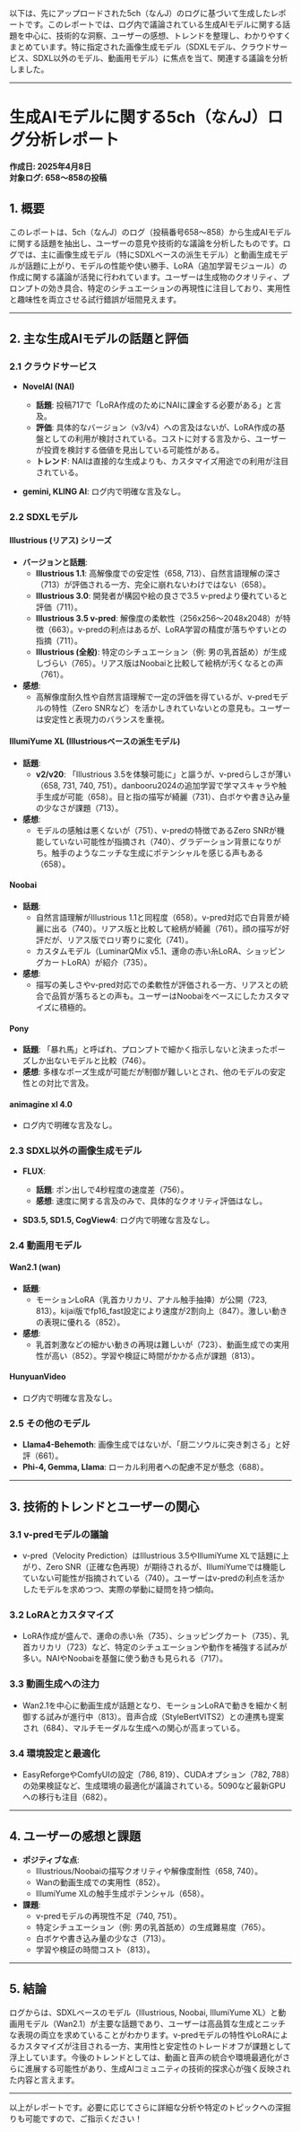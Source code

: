 以下は、先にアップロードされた5ch（なんJ）のログに基づいて生成したレポートです。このレポートでは、ログ内で議論されている生成AIモデルに関する話題を中心に、技術的な洞察、ユーザーの感想、トレンドを整理し、わかりやすくまとめています。特に指定された画像生成モデル（SDXLモデル、クラウドサービス、SDXL以外のモデル、動画用モデル）に焦点を当て、関連する議論を分析しました。

---

# 生成AIモデルに関する5ch（なんJ）ログ分析レポート  
**作成日: 2025年4月8日**  
**対象ログ: 658〜858の投稿**

## 1. 概要
このレポートは、5ch（なんJ）のログ（投稿番号658〜858）から生成AIモデルに関する話題を抽出し、ユーザーの意見や技術的な議論を分析したものです。ログでは、主に画像生成モデル（特にSDXLベースの派生モデル）と動画生成モデルが話題に上がり、モデルの性能や使い勝手、LoRA（追加学習モジュール）の作成に関する議論が活発に行われています。ユーザーは生成物のクオリティ、プロンプトの効き具合、特定のシチュエーションの再現性に注目しており、実用性と趣味性を両立させる試行錯誤が垣間見えます。

---

## 2. 主な生成AIモデルの話題と評価

### 2.1 クラウドサービス
- **NovelAI (NAI)**  
  - **話題**: 投稿717で「LoRA作成のためにNAIに課金する必要がある」と言及。  
  - **評価**: 具体的なバージョン（v3/v4）への言及はないが、LoRA作成の基盤としての利用が検討されている。コストに対する言及から、ユーザーが投資を検討する価値を見出している可能性がある。  
  - **トレンド**: NAIは直接的な生成よりも、カスタマイズ用途での利用が注目されている。

- **gemini, KLING AI**: ログ内で明確な言及なし。

### 2.2 SDXLモデル
#### Illustrious (リアス) シリーズ
- **バージョンと話題**:  
  - **Illustrious 1.1**: 高解像度での安定性（658, 713）、自然言語理解の深さ（713）が評価される一方、完全に崩れないわけではない（658）。  
  - **Illustrious 3.0**: 開発者が構図や絵の良さで3.5 v-predより優れていると評価（711）。  
  - **Illustrious 3.5 v-pred**: 解像度の柔軟性（256x256〜2048x2048）が特徴（663）。v-predの利点はあるが、LoRA学習の精度が落ちやすいとの指摘（711）。  
  - **Illustrious (全般)**: 特定のシチュエーション（例: 男の乳首舐め）が生成しづらい（765）。リアス版はNoobaiと比較して絵柄が汚くなるとの声（761）。  
- **感想**:  
  - 高解像度耐久性や自然言語理解で一定の評価を得ているが、v-predモデルの特性（Zero SNRなど）を活かしきれていないとの意見も。ユーザーは安定性と表現力のバランスを重視。

#### IllumiYume XL (Illustriousベースの派生モデル)
- **話題**:  
  - **v2/v20**: 「Illustrious 3.5を体験可能に」と謳うが、v-predらしさが薄い（658, 731, 740, 751）。danbooru2024の追加学習で学マスキャラや触手生成が可能（658）。目と指の描写が綺麗（731）、白ボケや書き込み量の少なさが課題（713）。  
- **感想**:  
  - モデルの感触は悪くないが（751）、v-predの特徴であるZero SNRが機能していない可能性が指摘され（740）、グラデーション背景になりがち。触手のようなニッチな生成にポテンシャルを感じる声もある（658）。

#### Noobai
- **話題**:  
  - 自然言語理解がIllustrious 1.1と同程度（658）。v-pred対応で白背景が綺麗に出る（740）。リアス版と比較して絵柄が綺麗（761）。顔の描写が好評だが、リアス版でロリ寄りに変化（741）。  
  - カスタムモデル（LuminarQMix v5.1、運命の赤い糸LoRA、ショッピングカートLoRA）が紹介（735）。  
- **感想**:  
  - 描写の美しさやv-pred対応での柔軟性が評価される一方、リアスとの統合で品質が落ちるとの声も。ユーザーはNoobaiをベースにしたカスタマイズに積極的。

#### Pony
- **話題**: 「暴れ馬」と呼ばれ、プロンプトで細かく指示しないと決まったポーズしか出ないモデルと比較（746）。  
- **感想**: 多様なポーズ生成が可能だが制御が難しいとされ、他のモデルの安定性との対比で言及。

#### animagine xl 4.0
- ログ内で明確な言及なし。

### 2.3 SDXL以外の画像生成モデル
- **FLUX**:  
  - **話題**: ポン出しで4秒程度の速度差（756）。  
  - **感想**: 速度に関する言及のみで、具体的なクオリティ評価はなし。

- **SD3.5, SD1.5, CogView4**: ログ内で明確な言及なし。

### 2.4 動画用モデル
#### Wan2.1 (wan)
- **話題**:  
  - モーションLoRA（乳首カリカリ、アナル触手抽挿）が公開（723, 813）。kijai版でfp16_fast設定により速度が2割向上（847）。激しい動きの表現に優れる（852）。  
- **感想**:  
  - 乳首刺激などの細かい動きの再現は難しいが（723）、動画生成での実用性が高い（852）。学習や検証に時間がかかる点が課題（813）。

#### HunyuanVideo
- ログ内で明確な言及なし。

### 2.5 その他のモデル
- **Llama4-Behemoth**: 画像生成ではないが、「厨二ソウルに突き刺さる」と好評（661）。  
- **Phi-4, Gemma, Llama**: ローカル利用者への配慮不足が懸念（688）。

---

## 3. 技術的トレンドとユーザーの関心
### 3.1 v-predモデルの議論
- v-pred（Velocity Prediction）はIllustrious 3.5やIllumiYume XLで話題に上がり、Zero SNR（正確な色再現）が期待されるが、IllumiYumeでは機能していない可能性が指摘されている（740）。ユーザーはv-predの利点を活かしたモデルを求めつつ、実際の挙動に疑問を持つ傾向。

### 3.2 LoRAとカスタマイズ
- LoRA作成が盛んで、運命の赤い糸（735）、ショッピングカート（735）、乳首カリカリ（723）など、特定のシチュエーションや動作を補強する試みが多い。NAIやNoobaiを基盤に使う動きも見られる（717）。

### 3.3 動画生成への注力
- Wan2.1を中心に動画生成が話題となり、モーションLoRAで動きを細かく制御する試みが進行中（813）。音声合成（StyleBertVITS2）との連携も提案され（684）、マルチモーダルな生成への関心が高まっている。

### 3.4 環境設定と最適化
- EasyReforgeやComfyUIの設定（786, 819）、CUDAオプション（782, 788）の効果検証など、生成環境の最適化が議論されている。5090など最新GPUへの移行も注目（682）。

---

## 4. ユーザーの感想と課題
- **ポジティブな点**:  
  - Illustrious/Noobaiの描写クオリティや解像度耐性（658, 740）。  
  - Wanの動画生成での実用性（852）。  
  - IllumiYume XLの触手生成ポテンシャル（658）。  
- **課題**:  
  - v-predモデルの再現性不足（740, 751）。  
  - 特定シチュエーション（例: 男の乳首舐め）の生成難易度（765）。  
  - 白ボケや書き込み量の少なさ（713）。  
  - 学習や検証の時間コスト（813）。

---

## 5. 結論
ログからは、SDXLベースのモデル（Illustrious, Noobai, IllumiYume XL）と動画用モデル（Wan2.1）が主要な話題であり、ユーザーは高品質な生成とニッチな表現の両立を求めていることがわかります。v-predモデルの特性やLoRAによるカスタマイズが注目される一方、実用性と安定性のトレードオフが課題として浮上しています。今後のトレンドとしては、動画と音声の統合や環境最適化がさらに進展する可能性があり、生成AIコミュニティの技術的探求心が強く反映された内容と言えます。

--- 

以上がレポートです。必要に応じてさらに詳細な分析や特定のトピックへの深掘りも可能ですので、ご指示ください！